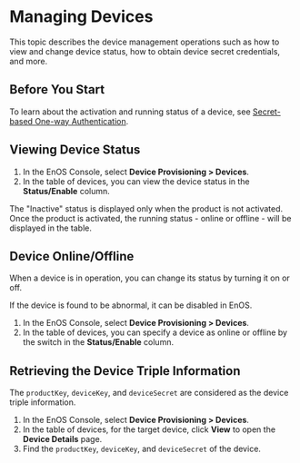 # Managing Devices

This topic describes the device management operations such as how to view and change device status, how to obtain device secret credentials, and more.

## Before You Start

To learn about the activation and running status of a device, see [Secret-based One-way Authentication](../secretbased_authentication).

## Viewing Device Status

1. In the EnOS Console, select **Device Provisioning > Devices**.
2. In the table of devices, you can view the device status in the **Status/Enable** column.

The "Inactive" status is displayed only when the product is not activated. Once the product is activated, the running status - online or offline - will be displayed in the table.

## Device Online/Offline

When a device is in operation, you can change its status by turning it on or off.

If the device is found to be abnormal, it can be disabled in EnOS.
1. In the EnOS Console, select **Device Provisioning > Devices**.
2. In the table of devices, you can specify a device as online or offline by the switch in the **Status/Enable** column.


## Retrieving the Device Triple Information

The `productKey`, `deviceKey`, and `deviceSecret` are considered as the device triple information.

1. In the EnOS Console, select **Device Provisioning > Devices**.
2. In the table of devices, for the target device, click **View** to open the **Device Details** page.
3. Find the `productKey`, `deviceKey`, and `deviceSecret` of the device.
